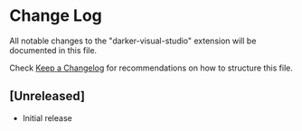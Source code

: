 # Change Log

All notable changes to the "darker-visual-studio" extension will be documented in this file.

Check [Keep a Changelog](http://keepachangelog.com/) for recommendations on how to structure this file.

## [Unreleased]

- Initial release
